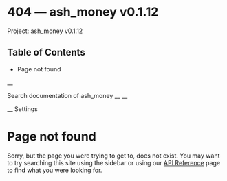 # 404 — ash_money v0.1.12

Project: ash_money v0.1.12

## Table of Contents

- Page not found

__

Search documentation of ash_money __ __

__ Settings

#  Page not found

Sorry, but the page you were trying to get to, does not exist. You may want to try searching this site using the sidebar or using our [API Reference](external_link) page to find what you were looking for.
